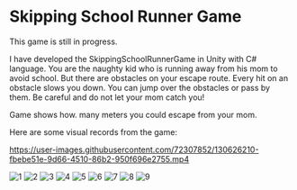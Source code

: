 # Skipping School Runner Game

This game is still in progress.

I have developed the SkippingSchoolRunnerGame in Unity with C# language. 
You are the naughty kid who is running away from his mom to avoid school. But there are obstacles on your escape route. Every hit on an obstacle slows you down. You can jump over the obstacles or pass by them. Be careful and do not let your mom catch you!

Game shows how. many meters you could escape from your mom. 

Here are some visual records from the game:

https://user-images.githubusercontent.com/72307852/130626210-fbebe51e-9d66-4510-86b2-950f696e2755.mp4

![1](https://user-images.githubusercontent.com/72307852/130626317-e0e63074-5697-4a6b-afdf-2f39200959d3.jpg)
![2](https://user-images.githubusercontent.com/72307852/130626265-01e7b33f-efc0-4958-84f1-9bcb9448b680.jpg)
![3](https://user-images.githubusercontent.com/72307852/130626306-b07870ef-38a1-4358-a272-ae67980a9e02.jpg)
![4](https://user-images.githubusercontent.com/72307852/130626323-966e9df2-a881-4803-91b9-6e0ce8f09ff3.jpg)
![5](https://user-images.githubusercontent.com/72307852/130626329-2ca81c5a-8cb9-45f7-adf0-1676175816e2.jpg)
![6](https://user-images.githubusercontent.com/72307852/130626332-1e7f00f9-0e29-42d6-9563-8adb75b4adc5.jpg)
![7](https://user-images.githubusercontent.com/72307852/130626338-176588d6-5f73-445e-abea-d7aad15ea77e.jpg)
![8](https://user-images.githubusercontent.com/72307852/130626343-6b5b2f76-0395-41d8-928e-b7b401fa20dd.jpg)
![9](https://user-images.githubusercontent.com/72307852/130626347-ab3d2b73-ec4b-4ea4-8776-3ae50b169592.jpg)
